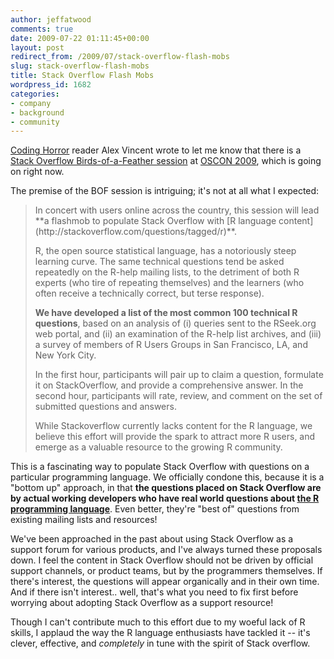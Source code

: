 ```yaml
---
author: jeffatwood
comments: true
date: 2009-07-22 01:11:45+00:00
layout: post
redirect_from: /2009/07/stack-overflow-flash-mobs
slug: stack-overflow-flash-mobs
title: Stack Overflow Flash Mobs
wordpress_id: 1682
categories:
- company
- background
- community
---
```



[Coding Horror](http://www.codinghorror.com/blog/) reader Alex Vincent wrote to let me know that there is a [Stack Overflow Birds-of-a-Feather session](http://en.oreilly.com/oscon2009/public/schedule/detail/10432) at [OSCON 2009](http://en.oreilly.com/oscon2009), which is going on right now.



The premise of the BOF session is intriguing; it's not at all what I expected:





<blockquote>
In concert with users online across the country, this session will lead **a flashmob to populate Stack Overflow with [R language content](http://stackoverflow.com/questions/tagged/r)**.

> 
> 
R, the open source statistical language, has a notoriously steep learning curve. The same technical questions tend be asked repeatedly on the R-help mailing lists, to the detriment of both R experts (who tire of repeating themselves) and the learners (who often receive a technically correct, but terse response).

> 
> 
**We have developed a list of the most common 100 technical R questions**, based on an analysis of (i) queries sent to the RSeek.org web portal, and (ii) an examination of the R-help list archives, and (iii) a survey of members of R Users Groups in San Francisco, LA, and New York City.

> 
> 
In the first hour, participants will pair up to claim a question, formulate it on StackOverflow, and provide a comprehensive answer. In the second hour, participants will rate, review, and comment on the set of submitted questions and answers.

> 
> 
While Stackoverflow currently lacks content for the R language, we believe this effort will provide the spark to attract more R users, and emerge as a valuable resource to the growing R community.
</blockquote>





This is a fascinating way to populate Stack Overflow with questions on a particular programming language. We officially condone this, because it is a "bottom up" approach, in that **the questions placed on Stack Overflow are by actual working developers who have real world questions about [the R programming language](http://en.wikipedia.org/wiki/R_%28programming_language%29)**. Even better, they're "best of" questions from existing mailing lists and resources!



We've been approached in the past about using Stack Overflow as a support forum for various products, and I've always turned these proposals down. I feel the content in Stack Overflow should not be driven by official support channels, or product teams, but by the programmers themselves. If there's interest, the questions will appear organically and in their own time. And if there isn't interest.. well, that's what you need to fix first before worrying about adopting Stack Overflow as a support resource!



Though I can't contribute much to this effort due to my woeful lack of R skills, I applaud the way the R language enthusiasts have tackled it -- it's clever, effective, and _completely_ in tune with the spirit of Stack overflow.


